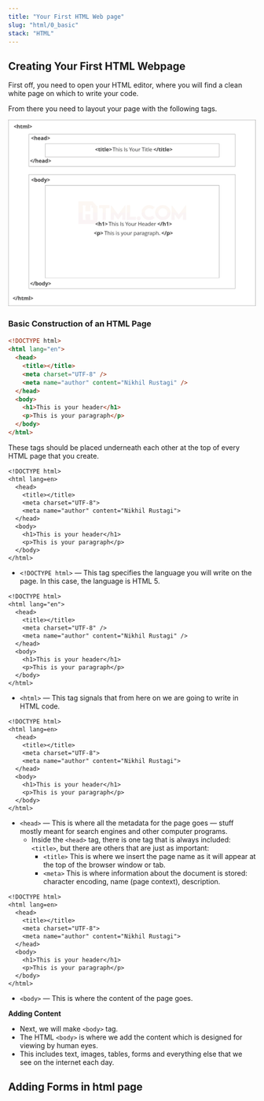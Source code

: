 ```yaml
---
title: "Your First HTML Web page"
slug: "html/0_basic"
stack: "HTML"
---
```


## Creating Your First HTML Webpage

First off, you need to open your HTML editor, where you will find a clean white page on which to write your code.

From there you need to layout your page with the following tags.

![Basic HTML5 Structure](../../../src/images/html/a3.png)

### Basic Construction of an HTML Page

```html
<!DOCTYPE html>
<html lang="en">
  <head>
    <title></title>
    <meta charset="UTF-8" />
    <meta name="author" content="Nikhil Rustagi" />
  </head>
  <body>
    <h1>This is your header</h1>
    <p>This is your paragraph</p>
  </body>
</html>
```

These tags should be placed underneath each other at the top of every HTML page that you create.

```html{1}
<!DOCTYPE html>
<html lang=en>
  <head>
    <title></title>
    <meta charset="UTF-8">
    <meta name="author" content="Nikhil Rustagi">
  </head>
  <body>
    <h1>This is your header</h1>
    <p>This is your paragraph</p>
  </body>
</html>
```

- `<!DOCTYPE html>` — This tag specifies the language you will write on the page. In this case, the language is HTML 5.

```html{2, 12}
<!DOCTYPE html>
<html lang="en">
  <head>
    <title></title>
    <meta charset="UTF-8" />
    <meta name="author" content="Nikhil Rustagi" />
  </head>
  <body>
    <h1>This is your header</h1>
    <p>This is your paragraph</p>
  </body>
</html>
```

- `<html>` — This tag signals that from here on we are going to write in HTML code.

```html{3-7}
<!DOCTYPE html>
<html lang=en>
  <head>
    <title></title>
    <meta charset="UTF-8">
    <meta name="author" content="Nikhil Rustagi">
  </head>
  <body>
    <h1>This is your header</h1>
    <p>This is your paragraph</p>
  </body>
</html>
```

- `<head>` — This is where all the metadata for the page goes — stuff mostly meant for search engines and other computer programs.
  - Inside the `<head>` tag, there is one tag that is always included: `<title>`, but there are others that are just as important:
    - `<title>` This is where we insert the page name as it will appear at the top of the browser window or tab.
    - `<meta>` This is where information about the document is stored: character encoding, name (page context), description.

```html{8-11}
<!DOCTYPE html>
<html lang=en>
  <head>
    <title></title>
    <meta charset="UTF-8">
    <meta name="author" content="Nikhil Rustagi">
  </head>
  <body>
    <h1>This is your header</h1>
    <p>This is your paragraph</p>
  </body>
</html>
```

- `<body>` — This is where the content of the page goes.

**Adding Content**

- Next, we will make `<body>` tag.
- The HTML `<body>` is where we add the content which is designed for viewing by human eyes.
- This includes text, images, tables, forms and everything else that we see on the internet each day.

## Adding Forms in html page
